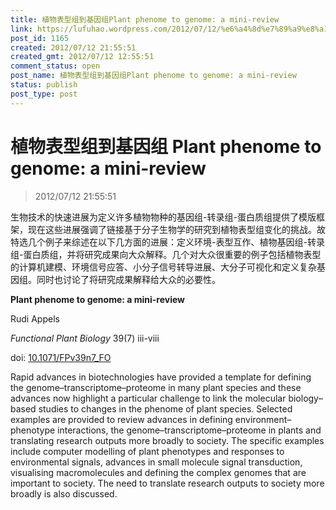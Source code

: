 ```yaml
---
title: 植物表型组到基因组Plant phenome to genome: a mini-review
link: https://lufuhao.wordpress.com/2012/07/12/%e6%a4%8d%e7%89%a9%e8%a1%a8%e5%9e%8b%e7%bb%84%e5%88%b0%e5%9f%ba%e5%9b%a0%e7%bb%84plant-phenome-to-genome-a-mini-review/
post_id: 1165
created: 2012/07/12 21:55:51
created_gmt: 2012/07/12 12:55:51
comment_status: open
post_name: 植物表型组到基因组Plant phenome to genome: a mini-review
status: publish
post_type: post
---
```


# 植物表型组到基因组 Plant phenome to genome: a mini-review

> 2012/07/12 21:55:51



生物技术的快速进展为定义许多植物物种的基因组-转录组-蛋白质组提供了模版框架，现在这些进展强调了链接基于分子生物学的研究到植物表型组变化的挑战。故特选几个例子来综述在以下几方面的进展：定义环境-表型互作、植物基因组-转录组-蛋白质组，并将研究成果向大众解释。几个对大众很重要的例子包括植物表型的计算机建模、环境信号应答、小分子信号转导进展、大分子可视化和定义复杂基因组。同时也讨论了将研究成果解释给大众的必要性。



**Plant phenome to genome: a mini-review**

Rudi Appels

_Functional Plant Biology_ 39(7) iii-viii

doi: [10.1071/FPv39n7_FO](http://dx.doi.org/10.1071/FPv39n7_FO)

Rapid advances in biotechnologies have provided a template for defining the genome–transcriptome–proteome in many plant species and these advances now highlight a particular challenge to link the molecular biology–based studies to changes in the phenome of plant species. Selected examples are provided to review advances in defining environment–phenotype interactions, the genome–transcriptome–proteome in plants and translating research outputs more broadly to society. The specific examples include computer modelling of plant phenotypes and responses to environmental signals, advances in small molecule signal transduction, visualising macromolecules and defining the complex genomes that are important to society. The need to translate research outputs to society more broadly is also discussed.
